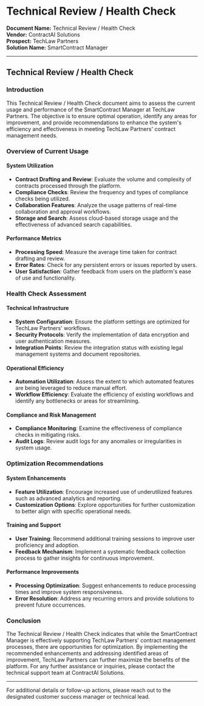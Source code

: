 # Technical Review / Health Check

**Document Name:** Technical Review / Health Check  
**Vendor:** ContractAI Solutions  
**Prospect:** TechLaw Partners  
**Solution Name:** SmartContract Manager  

---

## Technical Review / Health Check

### Introduction
This Technical Review / Health Check document aims to assess the current usage and performance of the SmartContract Manager at TechLaw Partners. The objective is to ensure optimal operation, identify any areas for improvement, and provide recommendations to enhance the system's efficiency and effectiveness in meeting TechLaw Partners' contract management needs.

### Overview of Current Usage

#### System Utilization
- **Contract Drafting and Review**: Evaluate the volume and complexity of contracts processed through the platform.
- **Compliance Checks**: Review the frequency and types of compliance checks being utilized.
- **Collaboration Features**: Analyze the usage patterns of real-time collaboration and approval workflows.
- **Storage and Search**: Assess cloud-based storage usage and the effectiveness of advanced search capabilities.

#### Performance Metrics
- **Processing Speed**: Measure the average time taken for contract drafting and review.
- **Error Rates**: Check for any persistent errors or issues reported by users.
- **User Satisfaction**: Gather feedback from users on the platform's ease of use and functionality.

### Health Check Assessment

#### Technical Infrastructure
- **System Configuration**: Ensure the platform settings are optimized for TechLaw Partners' workflows.
- **Security Protocols**: Verify the implementation of data encryption and user authentication measures.
- **Integration Points**: Review the integration status with existing legal management systems and document repositories.

#### Operational Efficiency
- **Automation Utilization**: Assess the extent to which automated features are being leveraged to reduce manual effort.
- **Workflow Efficiency**: Evaluate the efficiency of existing workflows and identify any bottlenecks or areas for streamlining.

#### Compliance and Risk Management
- **Compliance Monitoring**: Examine the effectiveness of compliance checks in mitigating risks.
- **Audit Logs**: Review audit logs for any anomalies or irregularities in system usage.

### Optimization Recommendations

#### System Enhancements
- **Feature Utilization**: Encourage increased use of underutilized features such as advanced analytics and reporting.
- **Customization Options**: Explore opportunities for further customization to better align with specific operational needs.

#### Training and Support
- **User Training**: Recommend additional training sessions to improve user proficiency and adoption.
- **Feedback Mechanism**: Implement a systematic feedback collection process to gather insights for continuous improvement.

#### Performance Improvements
- **Processing Optimization**: Suggest enhancements to reduce processing times and improve system responsiveness.
- **Error Resolution**: Address any recurring errors and provide solutions to prevent future occurrences.

### Conclusion
The Technical Review / Health Check indicates that while the SmartContract Manager is effectively supporting TechLaw Partners' contract management processes, there are opportunities for optimization. By implementing the recommended enhancements and addressing identified areas of improvement, TechLaw Partners can further maximize the benefits of the platform. For any further assistance or inquiries, please contact the technical support team at ContractAI Solutions.

--- 

For additional details or follow-up actions, please reach out to the designated customer success manager or technical lead.
